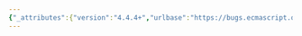 ```yaml
---
{"_attributes":{"version":"4.4.4+","urlbase":"https://bugs.ecmascript.org/","maintainer":"dherman@mozilla.com"},"bug":{"bug_id":3590,"creation_ts":"2015-01-21 14:09:00 -0800","short_desc":"7.4.9.1 CompoundIterator next( ), typo, four missing \"]\"s","delta_ts":"2015-02-02 18:38:51 -0800","product":"Draft for 6th Edition","component":"editorial issue","version":"Rev 31: January 15, 2015 Draft","rep_platform":"All","op_sys":"All","bug_status":"RESOLVED","resolution":"FIXED","priority":"Normal","bug_severity":"minor","everconfirmed":true,"reporter":{"uid":"claude.pache","name":"Claude Pache"},"assigned_to":{"uid":"allen","name":"Allen Wirfs-Brock"},"long_desc":[{"commentid":11581,"comment_count":0,"who":{"uid":"claude.pache","name":"Claude Pache"},"bug_when":"2015-01-21 14:09:07 -0800","thetext":"7.4.9.1 CompoundIterator next( )\n\nA closing square bracket is missing at two places:\n\n* Step 8: [[State]\n* Step 9.a: [[Iterator1]"},{"commentid":11582,"comment_count":1,"who":{"uid":"claude.pache","name":"Claude Pache"},"bug_when":"2015-01-21 14:14:03 -0800","thetext":"And:\n\n* Step 9.d: [[State]\n* Step 10: [[Iterator2]"},{"commentid":11593,"comment_count":2,"who":{"uid":"allen","name":"Allen Wirfs-Brock"},"bug_when":"2015-01-22 10:42:58 -0800","thetext":"fixed in rev32 editor's draft"},{"commentid":11949,"comment_count":3,"who":{"uid":"allen","name":"Allen Wirfs-Brock"},"bug_when":"2015-02-02 18:38:51 -0800","thetext":"fixed in rev32 draft"}]}}
---
```

